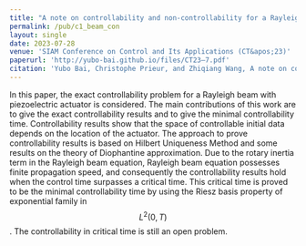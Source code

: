 ```yaml
---
title: "A note on controllability and non-controllability for a Rayleigh beam with piezoelectric actuator"
permalink: /pub/c1_beam_con
layout: single
date: 2023-07-28
venue: 'SIAM Conference on Control and Its Applications (CT&apos;23)'
paperurl: 'http://yubo-bai.github.io/files/CT23–7.pdf'
citation: 'Yubo Bai, Christophe Prieur, and Zhiqiang Wang, A note on controllability and non-controllability for a Rayleigh beam with piezoelectric actuator, <i>SIAM Conference on Control and Its Applications (CT&apos;23)</i>, Philadelphia (PA), USA, 2023.'
---
```

In this paper, the exact controllability problem for a Rayleigh beam with piezoelectric actuator is considered. The main contributions of this work are to give the exact controllability results and to give the minimal controllability time. Controllability results show that the space of controllable initial data depends on the location of the actuator. The approach to prove controllability results is based on Hilbert Uniqueness Method and some results on the theory of Diophantine approximation. Due to the rotary inertia term in the Rayleigh beam equation, Rayleigh beam equation possesses finite propagation speed, and consequently the controllability results hold when the control time surpasses a critical time. This critical time is proved to be the minimal controllability time by using the Riesz basis property of exponential family in $$L^2(0,T)$$. The controllability in critical time is still an open problem.